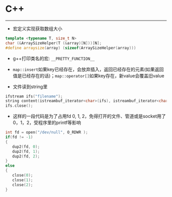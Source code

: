 # C++
----

* 宏定义实现获取数组大小
```cpp
template <typename T, size_t N>
char (&ArraySizeHelper(T (&array)[N]))[N];
#define arraysize(array) (sizeof(ArraySizeHelper(array)))
```

* g++打印类名的宏: `__PRETTY_FUNCTION__`

* `map::insert`如果key已经存在，会放弃插入，返回已经存在的元素(如果返回值是已经存在的话)；`map::operator[]`如果key存在，新value会覆盖旧value

* 文件读到string里
```cpp
ifstream ifs("filename");
string content(istreambuf_iterator<char>(ifs), istreambuf_iterator<char>());
ifs.close();
```

* 这样的一段代码是为了占用fd 0, 1, 2，免得打开的文件、管道或是socket用了0，1，2，受程序里的printf等影响
```cpp
int fd = open("/dev/null", O_RDWR );
if(fd != -1)
{
   dup2(fd, 0);
   dup2(fd, 1);
   dup2(fd, 2);
}
else
{
   close(0);
   close(1);
   close(2);
}
```
